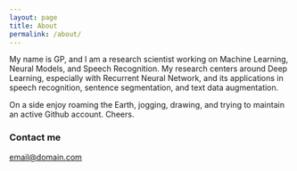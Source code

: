 ```yaml
---
layout: page
title: About
permalink: /about/
---
```


My name is GP, and I am a research scientist working on Machine Learning, Neural Models, and Speech Recognition. My research centers around Deep Learning, especially with Recurrent Neural Network, and its applications in speech recognition, sentence segmentation, and text data augmentation.

On a side enjoy roaming the Earth, jogging, drawing, and trying to maintain an active Github account. Cheers.

### Contact me

[email@domain.com](mailto:email@domain.com)